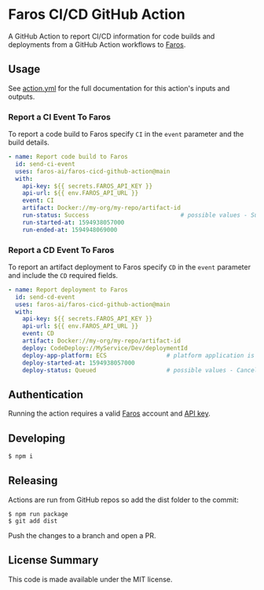 # Faros CI/CD GitHub Action

A GitHub Action to report CI/CD information for code builds and deployments from a GitHub Action workflows to [Faros](https://www.faros.ai).

## Usage

See [action.yml](action.yml) for the full documentation for this action's inputs and outputs.

### Report a CI Event To Faros

To report a code build to Faros specify `CI` in the `event` parameter and the build details.

```yaml
- name: Report code build to Faros
  id: send-ci-event
  uses: faros-ai/faros-cicd-github-action@main
  with:
    api-key: ${{ secrets.FAROS_API_KEY }}
    api-url: ${{ env.FAROS_API_URL }}
    event: CI
    artifact: Docker://my-org/my-repo/artifact-id
    run-status: Success                          # possible values - Success, Failure, Cancelled otherwise defaults to Custom
    run-started-at: 1594938057000
    run-ended-at: 1594948069000
```

### Report a CD Event To Faros

To report an artifact deployment to Faros specify `CD` in the `event` parameter and include the `CD` required fields.

```yaml
- name: Report deployment to Faros
  id: send-cd-event
  uses: faros-ai/faros-cicd-github-action@main
  with:
    api-key: ${{ secrets.FAROS_API_KEY }}
    api-url: ${{ env.FAROS_API_URL }}
    event: CD
    artifact: Docker://my-org/my-repo/artifact-id
    deploy: CodeDeploy://MyService/Dev/deploymentId
    deploy-app-platform: ECS                 # platform application is deployed on
    deploy-started-at: 1594938057000
    deploy-status: Queued                    # possible values - Canceled, Failed, Queued, Running, Success
```

## Authentication

Running the action requires a valid [Faros](https://www.faros.ai) account and [API key](https://docs.faros.ai/#/api).

## Developing

```sh
$ npm i
```

## Releasing

Actions are run from GitHub repos so add the dist folder to the commit:

```
$ npm run package
$ git add dist
```

Push the changes to a branch and open a PR.

## License Summary

This code is made available under the MIT license.
